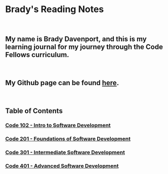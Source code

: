 # Brady's Reading Notes

<br>

## My name is Brady Davenport, and this is my learning journal for my journey through the Code Fellows curriculum.

<br>

## My Github page can be found [here](https://github.com/bradydavenport).

<br>

## Table of Contents

### [Code 102 - Intro to Software Development](/102/102-TOC.md)

### [Code 201 - Foundations of Software Development](/201/201-TOC.md)

### [Code 301 - Intermediate Software Development](/301/301-TOC.md)

### [Code 401 - Advanced Software Development](/401/401-TOC.md)
